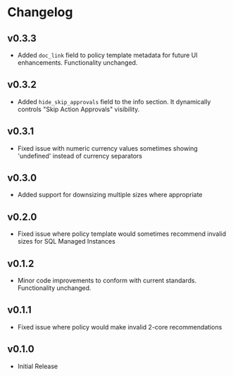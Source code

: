 # Changelog

## v0.3.3

- Added `doc_link` field to policy template metadata for future UI enhancements. Functionality unchanged.

## v0.3.2

- Added `hide_skip_approvals` field to the info section. It dynamically controls "Skip Action Approvals" visibility.

## v0.3.1

- Fixed issue with numeric currency values sometimes showing 'undefined' instead of currency separators

## v0.3.0

- Added support for downsizing multiple sizes where appropriate

## v0.2.0

- Fixed issue where policy template would sometimes recommend invalid sizes for SQL Managed Instances

## v0.1.2

- Minor code improvements to conform with current standards. Functionality unchanged.

## v0.1.1

- Fixed issue where policy would make invalid 2-core recommendations

## v0.1.0

- Initial Release
